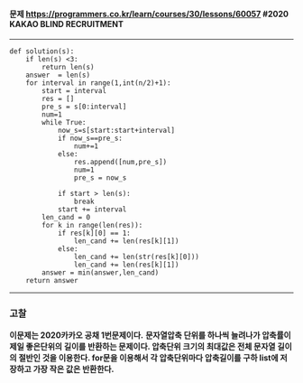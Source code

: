 #### 문제 <https://programmers.co.kr/learn/courses/30/lessons/60057> #2020 KAKAO BLIND RECRUITMENT 

---
```
def solution(s):
    if len(s) <3:
        return len(s)
    answer  = len(s)
    for interval in range(1,int(n/2)+1):
        start = interval
        res = []
        pre_s = s[0:interval]
        num=1
        while True:
            now_s=s[start:start+interval]
            if now_s==pre_s:
                num+=1
            else:
                res.append([num,pre_s])
                num=1
                pre_s = now_s
            
            if start > len(s):
                break
            start += interval
        len_cand = 0
        for k in range(len(res)):
            if res[k][0] == 1:
                len_cand += len(res[k][1])
            else:
                len_cand += len(str(res[k][0]))
                len_cand += len(res[k][1])
        answer = min(answer,len_cand)
    return answer
```
---

### 고찰
**이문제는 2020카카오 공채 1번문제이다.**
**문자열압축 단위를 하나씩 늘려나가 압축률이 제일 좋은단위의 길이를 반환하는 문제이다. 압축단위 크기의 최대값은 전체 문자열 길이의 절반인 것을 이용한다. for문을 이용해서 각 압축단위마다 압축길이를 구하 list에 저장하고 가장 작은 값은 반환한다.**
